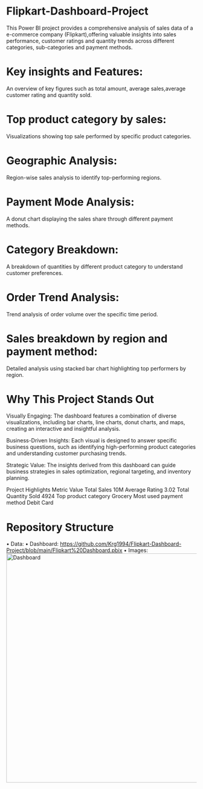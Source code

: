 # Flipkart-Dashboard-Project
This Power BI project provides a comprehensive analysis of sales data of a e-commerce company (Flipkart),offering valuable insights into sales performance, customer ratings and quantity trends across different categories, sub-categories and  payment methods.
# Key insights and Features:
An overview of key figures such as total amount, average sales,average customer rating and quantity sold.

# Top product category by sales:
Visualizations showing top sale performed by specific product categories.

# Geographic Analysis:
Region-wise sales analysis to identify top-performing regions.

 # Payment Mode Analysis:
A donut chart displaying the sales share through different payment methods.

# Category Breakdown:
A breakdown of quantities by different product category to understand customer preferences.

# Order Trend Analysis:
 Trend analysis of order volume over the specific time period.

# Sales breakdown by region and payment method:
Detailed  analysis using stacked bar chart highlighting top performers by region.

# Why This Project Stands Out
Visually Engaging:
The dashboard features a combination of diverse visualizations, including bar charts, line charts, donut charts, and maps, creating an interactive and insightful analysis.

Business-Driven Insights:
Each visual is designed to answer specific business questions, such as identifying high-performing product categories and understanding customer purchasing trends.

Strategic Value:
The insights derived from this dashboard can guide business strategies in sales optimization, regional targeting, and inventory planning.

Project Highlights
Metric      Value
Total Sales 10M
Average Rating 3.02
Total Quantity Sold 4924
Top product category Grocery
Most used payment method Debit Card

# Repository Structure
• Data: 
• Dashboard: https://github.com/Krg1994/Flipkart-Dashboard-Project/blob/main/Flipkart%20Dashboard.pbix
• Images:<img width="605" alt="Dashboard" src="https://github.com/user-attachments/assets/faba61c2-8a85-4de5-a249-e0e709cde54f" />
